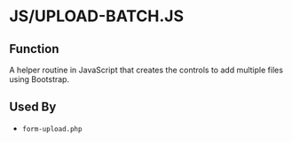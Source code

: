 # JS/UPLOAD-BATCH.JS

## Function

A helper routine in JavaScript that creates the controls to add multiple files using Bootstrap.

## Used By

- `form-upload.php`